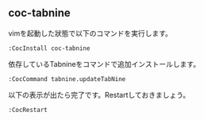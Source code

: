 ## coc-tabnine



vimを起動した狀態で以下のコマンドを実行します。

```plain
:CocInstall coc-tabnine
```

依存しているTabnineをコマンドで追加インストールします。

```plain
:CocCommand tabnine.updateTabNine
```

以下の表示が出たら完了です。Restartしておきましょう。

```plain
:CocRestart
```